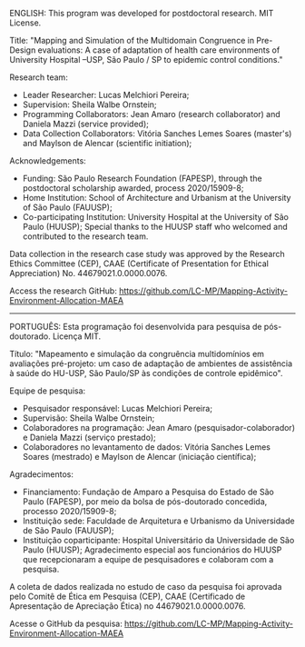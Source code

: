 ENGLISH:
This program was developed for postdoctoral research. 
MIT License.

Title: "Mapping and Simulation of the Multidomain Congruence in Pre-Design evaluations: A case of adaptation of health care environments of University Hospital –USP, São Paulo / SP to epidemic control conditions."

Research team:
-	Leader Researcher: Lucas Melchiori Pereira; 
-	Supervision: Sheila Walbe Ornstein; 
-	Programming Collaborators: Jean Amaro (research collaborator) and Daniela Mazzi (service provided); 
-	Data Collection Collaborators: Vitória Sanches Lemes Soares (master's) and Maylson de Alencar (scientific initiation);

Acknowledgements:
-	Funding: São Paulo Research Foundation (FAPESP), through the postdoctoral scholarship awarded, process 2020/15909-8; 
-	Home Institution: School of Architecture and Urbanism at the University of São Paulo (FAUUSP); 
-	Co-participating Institution: University Hospital at the University of São Paulo (HUUSP);
  Special thanks to the HUUSP staff who welcomed and contributed to the research team.
 	
Data collection in the research case study was approved by the Research Ethics Committee (CEP), CAAE (Certificate of Presentation for Ethical Appreciation) No. 44679021.0.0000.0076.

Access the research GitHub: https://github.com/LC-MP/Mapping-Activity-Environment-Allocation-MAEA

***
PORTUGUÊS: 
Esta programação foi desenvolvida para pesquisa de pós-doutorado. 
Licença MIT.

Título: "Mapeamento e simulação da congruência multidomínios em avaliações pré-projeto: um caso de adaptação de ambientes de assistência à saúde do HU-USP, São Paulo/SP às condições de controle epidêmico".

Equipe de pesquisa:
-	Pesquisador responsável: Lucas Melchiori Pereira; 
-	Supervisão: Sheila Walbe Ornstein; 
-	Colaboradores na programação: Jean Amaro (pesquisador-colaborador) e Daniela Mazzi (serviço prestado); 
-	Colaboradores no levantamento de dados: Vitória Sanches Lemes Soares (mestrado) e Maylson de Alencar (iniciação científica);

Agradecimentos:
-	Financiamento: Fundação de Amparo a Pesquisa do Estado de São Paulo (FAPESP), por meio da bolsa de pós-doutorado concedida, processo 2020/15909-8; 
-	Instituição sede: Faculdade de Arquitetura e Urbanismo da Universidade de São Paulo (FAUUSP); 
-	Instituição coparticipante: Hospital Universitário da Universidade de São Paulo (HUUSP);
  Agradecimento especial aos funcionários do HUUSP que recepcionaram a equipe de pesquisadores e colaboram com a pesquisa.
 	
A coleta de dados realizada no estudo de caso da pesquisa foi aprovada pelo Comitê de Ética em Pesquisa (CEP), CAAE (Certificado de Apresentação de Apreciação Ética) no 44679021.0.0000.0076.

Acesse o GitHub da pesquisa: https://github.com/LC-MP/Mapping-Activity-Environment-Allocation-MAEA

